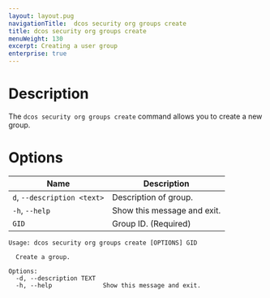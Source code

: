 ```yaml
---
layout: layout.pug
navigationTitle:  dcos security org groups create
title: dcos security org groups create
menuWeight: 130
excerpt: Creating a user group
enterprise: true
---
```

# Description
The `dcos security org groups create` command allows you to create a new group.

# Options

| Name |  Description |
|---------|-------------|
| `d`, `--description <text>` | Description of group.|
|  `-h`, `--help` |  Show this message and exit.|
| `GID` | Group ID. (Required)|

```
Usage: dcos security org groups create [OPTIONS] GID

  Create a group.

Options:
  -d, --description TEXT
  -h, --help              Show this message and exit.
```